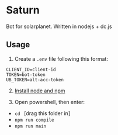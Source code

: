 # Saturn
Bot for solarplanet. Written in nodejs + dc.js

## Usage
1. Create a `.env` file following this format:
```properties
CLIENT_ID=client-id
TOKEN=bot-token
UB_TOKEN=alt-acc-token
```
2. [Install node and npm](https://nodejs.org/en/download/)

3. Open powershell, then enter:
- `cd ` [drag this folder in]
- `npm run compile`
- `npm run main`
